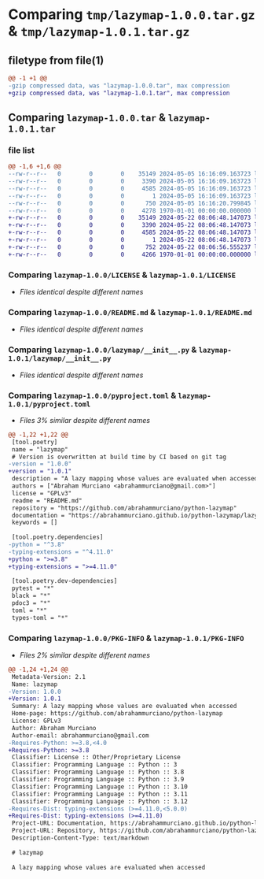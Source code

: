 # Comparing `tmp/lazymap-1.0.0.tar.gz` & `tmp/lazymap-1.0.1.tar.gz`

## filetype from file(1)

```diff
@@ -1 +1 @@
-gzip compressed data, was "lazymap-1.0.0.tar", max compression
+gzip compressed data, was "lazymap-1.0.1.tar", max compression
```

## Comparing `lazymap-1.0.0.tar` & `lazymap-1.0.1.tar`

### file list

```diff
@@ -1,6 +1,6 @@
--rw-r--r--   0        0        0    35149 2024-05-05 16:16:09.163723 lazymap-1.0.0/LICENSE
--rw-r--r--   0        0        0     3390 2024-05-05 16:16:09.163723 lazymap-1.0.0/README.md
--rw-r--r--   0        0        0     4585 2024-05-05 16:16:09.163723 lazymap-1.0.0/lazymap/__init__.py
--rw-r--r--   0        0        0        1 2024-05-05 16:16:09.163723 lazymap-1.0.0/lazymap/py.typed
--rw-r--r--   0        0        0      750 2024-05-05 16:16:20.799845 lazymap-1.0.0/pyproject.toml
--rw-r--r--   0        0        0     4278 1970-01-01 00:00:00.000000 lazymap-1.0.0/PKG-INFO
+-rw-r--r--   0        0        0    35149 2024-05-22 08:06:48.147073 lazymap-1.0.1/LICENSE
+-rw-r--r--   0        0        0     3390 2024-05-22 08:06:48.147073 lazymap-1.0.1/README.md
+-rw-r--r--   0        0        0     4585 2024-05-22 08:06:48.147073 lazymap-1.0.1/lazymap/__init__.py
+-rw-r--r--   0        0        0        1 2024-05-22 08:06:48.147073 lazymap-1.0.1/lazymap/py.typed
+-rw-r--r--   0        0        0      752 2024-05-22 08:06:56.555237 lazymap-1.0.1/pyproject.toml
+-rw-r--r--   0        0        0     4266 1970-01-01 00:00:00.000000 lazymap-1.0.1/PKG-INFO
```

### Comparing `lazymap-1.0.0/LICENSE` & `lazymap-1.0.1/LICENSE`

 * *Files identical despite different names*

### Comparing `lazymap-1.0.0/README.md` & `lazymap-1.0.1/README.md`

 * *Files identical despite different names*

### Comparing `lazymap-1.0.0/lazymap/__init__.py` & `lazymap-1.0.1/lazymap/__init__.py`

 * *Files identical despite different names*

### Comparing `lazymap-1.0.0/pyproject.toml` & `lazymap-1.0.1/pyproject.toml`

 * *Files 3% similar despite different names*

```diff
@@ -1,22 +1,22 @@
 [tool.poetry]
 name = "lazymap"
 # Version is overwritten at build time by CI based on git tag
-version = "1.0.0"
+version = "1.0.1"
 description = "A lazy mapping whose values are evaluated when accessed"
 authors = ["Abraham Murciano <abrahammurciano@gmail.com>"]
 license = "GPLv3"
 readme = "README.md"
 repository = "https://github.com/abrahammurciano/python-lazymap"
 documentation = "https://abrahammurciano.github.io/python-lazymap/lazymap"
 keywords = []
 
 [tool.poetry.dependencies]
-python = "^3.8"
-typing-extensions = "^4.11.0"
+python = ">=3.8"
+typing-extensions = ">=4.11.0"
 
 [tool.poetry.dev-dependencies]
 pytest = "*"
 black = "*"
 pdoc3 = "*"
 toml = "*"
 types-toml = "*"
```

### Comparing `lazymap-1.0.0/PKG-INFO` & `lazymap-1.0.1/PKG-INFO`

 * *Files 2% similar despite different names*

```diff
@@ -1,24 +1,24 @@
 Metadata-Version: 2.1
 Name: lazymap
-Version: 1.0.0
+Version: 1.0.1
 Summary: A lazy mapping whose values are evaluated when accessed
 Home-page: https://github.com/abrahammurciano/python-lazymap
 License: GPLv3
 Author: Abraham Murciano
 Author-email: abrahammurciano@gmail.com
-Requires-Python: >=3.8,<4.0
+Requires-Python: >=3.8
 Classifier: License :: Other/Proprietary License
 Classifier: Programming Language :: Python :: 3
 Classifier: Programming Language :: Python :: 3.8
 Classifier: Programming Language :: Python :: 3.9
 Classifier: Programming Language :: Python :: 3.10
 Classifier: Programming Language :: Python :: 3.11
 Classifier: Programming Language :: Python :: 3.12
-Requires-Dist: typing-extensions (>=4.11.0,<5.0.0)
+Requires-Dist: typing-extensions (>=4.11.0)
 Project-URL: Documentation, https://abrahammurciano.github.io/python-lazymap/lazymap
 Project-URL: Repository, https://github.com/abrahammurciano/python-lazymap
 Description-Content-Type: text/markdown
 
 # lazymap
 
 A lazy mapping whose values are evaluated when accessed
```

